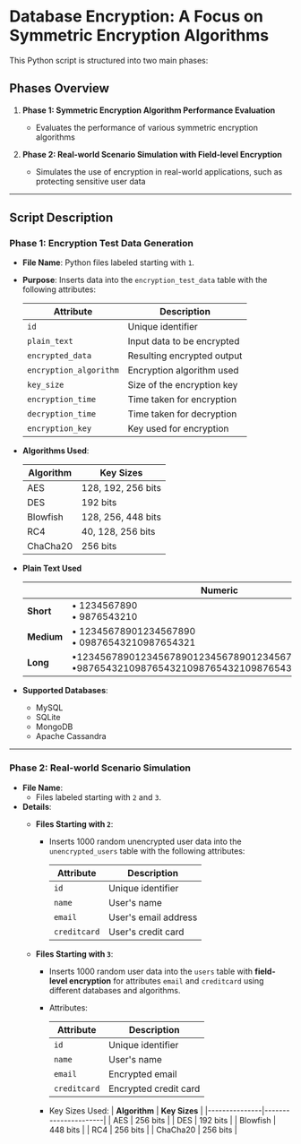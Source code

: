 # Database Encryption: A Focus on Symmetric Encryption Algorithms

This Python script is structured into two main phases:  

## Phases Overview  
1. **Phase 1: Symmetric Encryption Algorithm Performance Evaluation**  
   - Evaluates the performance of various symmetric encryption algorithms

2. **Phase 2: Real-world Scenario Simulation with Field-level Encryption**  
   - Simulates the use of encryption in real-world applications, such as protecting sensitive user data

---

## Script Description

### Phase 1: Encryption Test Data Generation  
- **File Name**: Python files labeled starting with `1`.  
- **Purpose**: Inserts data into the `encryption_test_data` table with the following attributes:  

  | **Attribute**          | **Description**                       |
  |------------------------|---------------------------------------|
  | `id`                   | Unique identifier                     |
  | `plain_text`           | Input data to be encrypted            |
  | `encrypted_data`       | Resulting encrypted output            |
  | `encryption_algorithm` | Encryption algorithm used             |
  | `key_size`             | Size of the encryption key            |
  | `encryption_time`      | Time taken for encryption             |
  | `decryption_time`      | Time taken for decryption             |
  | `encryption_key`       | Key used for encryption               |  

- **Algorithms Used**:  

  | **Algorithm** | **Key Sizes**        |
  |---------------|----------------------|
  | AES           | 128, 192, 256 bits   |
  | DES           | 192 bits             |
  | Blowfish      | 128, 256, 448 bits   |
  | RC4           | 40, 128, 256 bits    |
  | ChaCha20      | 256 bits             |  

- **Plain Text Used**

   |                | **Numeric**                                         | **Alphabetic**                                      | **Alphanumeric**                                                   |
   |----------------|-----------------------------------------------------|----------------------------------------------------|--------------------------------------------------------------------|
   | **Short**      | • 1234567890<br>• 9876543210                       | • HelloWorld<br>• Encryption                       | • P@ssw0rd!1<br>• A1B2C3D4E5                                      |
   | **Medium**     | • 12345678901234567890<br>• 09876543210987654321   | • DataEncryptionTest<br>• SecureDataTesting       | • P@ssw0rd2023!Secure<br>• Test123!Encryption                     |
   | **Long**       | •12345678901234567890123456789012345678901234567890<br>•98765432109876543210987654321098765432109876543210 | •ThisIsALongPlaintextForEncryptionTestingPurposes<br>•SecureYourDatabaseWithProperEncryptionMethods | •LongP@ssw0rd123!SecureDataEncryptionTest2023!#<br>•Encryption$Mix123!DataTestForAnalysis2023!AB |

- **Supported Databases**:  
  - MySQL  
  - SQLite  
  - MongoDB  
  - Apache Cassandra  

---

### Phase 2: Real-world Scenario Simulation  
- **File Name**:  
  - Files labeled starting with `2` and `3`.  
- **Details**:  
  - **Files Starting with `2`**:  
    - Inserts 1000 random unencrypted user data into the `unencrypted_users` table with the following attributes:  

      | **Attribute** | **Description**        |
      |---------------|------------------------|
      | `id`          | Unique identifier      |
      | `name`        | User's name            |
      | `email`       | User's email address   |
      | `creditcard`  | User's credit card     |  
  
  - **Files Starting with `3`**:  
    - Inserts 1000 random user data into the `users` table with **field-level encryption** for attributes `email` and `creditcard` using different databases and algorithms.  
    - Attributes:  

      | **Attribute** | **Description**        |
      |---------------|------------------------|
      | `id`          | Unique identifier      |
      | `name`        | User's name            |
      | `email`       | Encrypted email        |
      | `creditcard`  | Encrypted credit card  |

    - Key Sizes Used:
      | **Algorithm** | **Key Sizes**        |
      |---------------|----------------------|
      | AES           | 256 bits   |
      | DES           | 192 bits             |
      | Blowfish      | 448 bits   |
      | RC4           | 256 bits    |
      | ChaCha20      | 256 bits             |  
